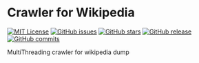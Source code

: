 # Crawler for Wikipedia

[![MIT License](http://img.shields.io/badge/license-MIT-blue.svg?style=flat)](LICENSE)
[![GitHub issues](https://img.shields.io/github/issues/himkt/wikipedia_crawler.svg)](https://github.com/himkt/wikipedia_crawler/issues) [![GitHub stars](https://img.shields.io/github/stars/himkt/wikipedia_crawler.svg)](https://github.com/himkt/wikipedia_crawler/stargazers)
[![GitHub release](https://img.shields.io/github/release/qubyte/rubidium.svg?maxAge=2592000)](https://github.com/himkt/wikipedia_crawler)
[![GitHub commits](https://img.shields.io/github/commits-since/SubtitleEdit/subtitleedit/3.4.7.svg?maxAge=2592000)](https://github.com/himkt/wikipedia_crawler)

MultiThreading crawler for wikipedia dump
